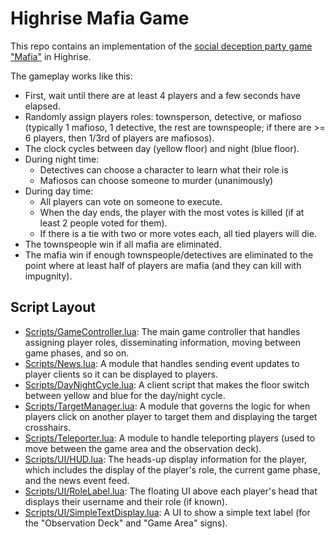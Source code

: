 # Highrise Mafia Game

This repo contains an implementation of the [social deception party game "Mafia"](https://en.wikipedia.org/wiki/Mafia_(party_game)) in Highrise.

The gameplay works like this:

- First, wait until there are at least 4 players and a few seconds have elapsed.
- Randomly assign players roles: townsperson, detective, or mafioso (typically 1 mafioso, 1 detective, the rest are townspeople; if there are >= 6 players, then 1/3rd of players are mafiosos).
- The clock cycles between day (yellow floor) and night (blue floor).
- During night time:
    - Detectives can choose a character to learn what their role is
    - Mafiosos can choose someone to murder (unanimously)
- During day time:
    - All players can vote on someone to execute.
    - When the day ends, the player with the most votes is killed (if at least 2 people voted for them).
    - If there is a tie with two or more votes each, all tied players will die.
- The townspeople win if all mafia are eliminated.
- The mafia win if enough townspeople/detectives are eliminated to the point where at least half of players are mafia (and they can kill with impugnity).

## Script Layout

- [Scripts/GameController.lua](Assets/Scripts/GameController.lua): The main game controller that handles assigning player roles, disseminating information, moving between game phases, and so on.
- [Scripts/News.lua](Assets/Scripts/News.lua): A module that handles sending event updates to player clients so it can be displayed to players.
- [Scripts/DayNightCycle.lua](Assets/Scripts/DayNightCycle.lua): A client script that makes the floor switch between yellow and blue for the day/night cycle.
- [Scripts/TargetManager.lua](Assets/Scripts/TargetManager.lua): A module that governs the logic for when players click on another player to target them and displaying the target crosshairs.
- [Scripts/Teleporter.lua](Assets/Scripts/Teleporter.lua): A module to handle teleporting players (used to move between the game area and the observation deck).
- [Scripts/UI/HUD.lua](Assets/Scripts/UI/HUD.lua): The heads-up display information for the player, which includes the display of the player's role, the current game phase, and the news event feed.
- [Scripts/UI/RoleLabel.lua](Assets/Scripts/UI/RoleLabel.lua): The floating UI above each player's head that displays their username and their role (if known).
- [Scripts/UI/SimpleTextDisplay.lua](Assets/Scripts/UI/SimpleTextDisplay.lua): A UI to show a simple text label (for the "Observation Deck" and "Game Area" signs).